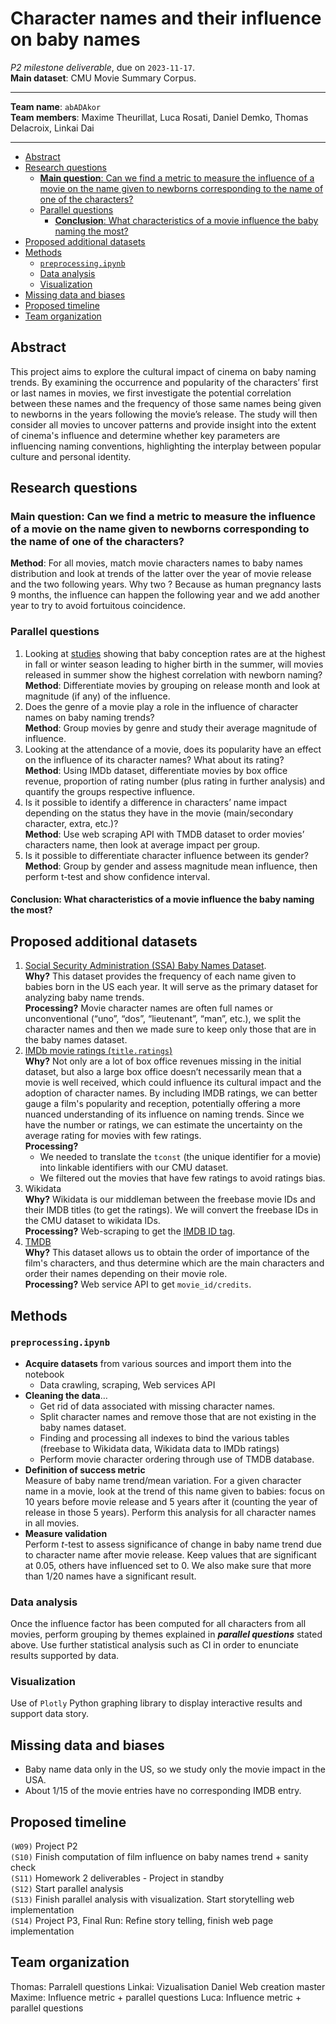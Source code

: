 # Character names and their influence on baby names

_P2 milestone deliverable_, due on `2023-11-17`.\
**Main dataset**: CMU Movie Summary Corpus.

---
**Team name**: `abADAkor`\
**Team members**: Maxime Theurillat, Luca Rosati, Daniel Demko, Thomas Delacroix, Linkai Dai

---

<!-- TOC -->
- [Abstract](#abstract)
- [Research questions](#research-questions)
    - [**Main question**: Can we find a metric to measure the influence of a movie on the name given to newborns corresponding to the name of one of the characters?](#main-question-can-we-find-a-metric-to-measure-the-influence-of-a-movie-on-the-name-given-to-newborns-corresponding-to-the-name-of-one-of-the-characters)
    - [Parallel questions](#parallel-questions)
        - [**Conclusion**: What characteristics of a movie influence the baby naming the most?](#conclusion-what-characteristics-of-a-movie-influence-the-baby-naming-the-most)
- [Proposed additional datasets](#proposed-additional-datasets)
- [Methods](#methods)
    - [`preprocessing.ipynb`](#preprocessingipynb)
    - [Data analysis](#data-analysis)
    - [Visualization](#visualization)
- [Missing data and biases](#missing-data-and-biases)
- [Proposed timeline](#proposed-timeline)
- [Team organization](#team-organization)
<!-- /TOC -->


## Abstract

This project aims to explore the cultural impact of cinema on baby naming trends. By examining the occurrence and popularity of the characters’ first or last names in movies, we first investigate the potential correlation between these names and the frequency of those same names being given to newborns in the years following the movie’s release. The study will then consider all movies to uncover patterns and provide insight into the extent of cinema's influence and determine whether key parameters are influencing naming conventions, highlighting the interplay between popular culture and personal identity.

## Research questions

### **Main question**: Can we find a metric to measure the influence of a movie on the name given to newborns corresponding to the name of one of the characters?

**Method**: For all movies, match movie characters names to baby names distribution and look at trends of the latter over the year of movie release and the two following years. Why two ? Because as human pregnancy lasts 9 months, the influence can happen the following year and we add another year to try to avoid fortuitous coincidence.

### Parallel questions

1. Looking at [studies](https://rightasrain.uwmedicine.org/life/parenthood/winter-baby-conception-trend) showing that baby conception rates are at the highest in fall or winter season leading to higher birth in the summer, will movies released in summer show the highest correlation with newborn naming?\
**Method**: Differentiate movies by grouping on release month and look at magnitude (if any) of the influence.
2. Does the genre of a movie play a role in the influence of character names on baby naming trends?\
**Method**: Group movies by genre and study their average magnitude of influence.
3. Looking at the attendance of a movie, does its popularity have an effect on the influence of its character names? What about its rating?\
**Method**: Using IMDb dataset, differentiate movies by box office revenue, proportion of rating number (plus rating in further analysis) and quantify the groups respective influence.
4. Is it possible to identify a difference in characters’ name impact depending on the status they have in the movie (main/secondary character, extra, etc.)?\
**Method**: Use web scraping API with TMDB dataset to order movies’ characters name, then look at average impact per group.
5. Is it possible to differentiate character influence between its gender?\
**Method**: Group by gender and assess magnitude mean influence, then perform t-test and show confidence interval.

#### **Conclusion**: What characteristics of a movie influence the baby naming the most?

## Proposed additional datasets

1. [Social Security Administration (SSA) Baby Names Dataset](https://www.ssa.gov/oact/babynames/limits.html).\
**Why?** This dataset provides the frequency of each name given to babies born in the US each year. It will serve as the primary dataset for analyzing baby name trends.\
**Processing?** Movie character names are often full names or unconventional (“uno”, “dos”, “lieutenant”, “man”, etc.), we split the character names and then we made sure to keep only those that are in the baby names dataset.
2. [IMDb movie ratings (`title.ratings`)](https://developer.imdb.com/non-commercial-datasets/)\
**Why?** Not only are a lot of box office revenues missing in the initial dataset, but also a large box office doesn’t necessarily mean that a movie is well received, which could influence its cultural impact and the adoption of character names. By including IMDB ratings, we can better gauge a film's popularity and reception, potentially offering a more nuanced understanding of its influence on naming trends. Since we have the number or ratings, we can estimate the uncertainty on the average rating for movies with few ratings.\
**Processing?** 
    - We needed to translate the `tconst` (the unique identifier for a movie) into linkable identifiers with our CMU dataset.
    - We filtered out the movies that have few ratings to avoid ratings bias.
3. Wikidata\
**Why?** Wikidata is our middleman between the freebase movie IDs and their IMDB titles (to get the ratings). We will convert the freebase IDs in the CMU dataset to wikidata IDs.\
**Processing?** Web-scraping to get the [IMDB ID tag](https://www.wikidata.org/wiki/Property:P345).
4. [TMDB](https://www.themoviedb.org/bible/movie/59f3b16d9251414f20000003#59f73ca49251416e7100000e)\
**Why?** This dataset allows us to obtain the order of importance of the film's characters, and thus determine which are the main characters and order their names depending on their movie role.\
**Processing?** Web service API to get `movie_id/credits`.

## Methods

### `preprocessing.ipynb`
- **Acquire datasets** from various sources and import them into the notebook
    - Data crawling, scraping, Web services API
- **Cleaning the data**…
    - Get rid of data associated with missing character names.
    - Split character names and remove those that are not existing in the baby names dataset.
    - Finding and processing all indexes to bind the various tables (freebase to Wikidata data, Wikidata data to IMDb ratings)
    - Perform movie character ordering through use of TMDB database.
- **Definition of success metric**\
Measure of baby name trend/mean variation. For a given character name in a movie, look at the trend of this name given to babies: focus on 10 years before movie release and 5 years after it (counting the year of release in those 5 years). Perform this analysis for all character names in all movies.
- **Measure validation**\
Perform $t$-test to assess significance of change in baby name trend due to character name after movie release. Keep values that are significant at 0.05, others have influenced set to 0. We also make sure that more than 1/20 names have a significant result.

### Data analysis
Once the influence factor has been computed for all characters from all movies, perform grouping by themes explained in **_parallel questions_** stated above. Use further statistical analysis such as CI in order to enunciate results supported by data.

### Visualization
Use of `Plotly` Python graphing library to display interactive results and support data story.


## Missing data and biases

- Baby name data only in the US, so we study only the movie impact in the USA.
- About 1/15 of the movie entries have no corresponding IMDB entry.


## Proposed timeline

`(W09)` Project P2\
`(S10)` Finish computation of film influence on baby names trend + sanity check\
`(S11)` Homework 2 deliverables - Project in standby\
`(S12)` Start parallel analysis\
`(S13)` Finish parallel analysis with visualization. Start storytelling web implementation\
`(S14)` Project P3, Final Run: Refine story telling, finish web page implementation

## Team organization

Thomas: Parralell questions
Linkai: Vizualisation
Daniel Web creation master
Maxime: Influence metric + parallel questions
Luca: Influence metric + parallel questions
